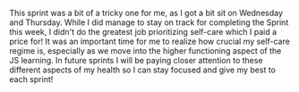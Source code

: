 This sprint was a bit of a tricky one for me, as I got a bit sit on Wednesday and Thursday. While I did manage to stay on track for completing the Sprint this week, I didn't do the greatest job prioritizing self-care which I paid a price for! It was an important time for me to realize how crucial my self-care regime is, especially as we move into the higher functioning aspect of the JS learning. In future sprints I will be paying closer attention to these different aspects of my health so I can stay focused and give my best to each sprint!